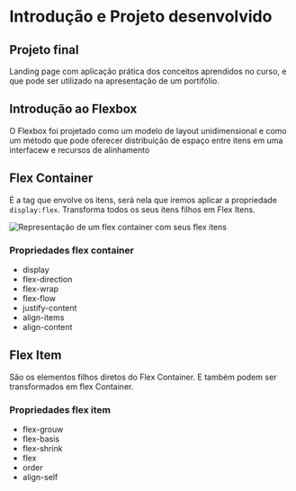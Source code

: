 # Introdução e Projeto desenvolvido

## Projeto final

Landing page com aplicação prática dos conceitos aprendidos no curso, e que pode ser utilizado na apresentação de um portifólio.

## Introdução ao Flexbox

O Flexbox foi projetado como um modelo de layout unidimensional e como um método que pode oferecer distribuição de espaço entre itens em uma  interfacew e recursos de alinhamento

## Flex Container

É a tag que envolve os itens, será nela que iremos aplicar a propriedade `display:flex`. Transforma todos os seus itens filhos em Flex Itens.

![Representação de um flex container com seus flex itens](#)

### Propriedades flex container

* display
* flex-direction
* flex-wrap
* flex-flow
* justify-content
* align-items
* align-content

## Flex Item

São os elementos filhos diretos do Flex Container. E também podem ser transformados em flex Container.

### Propriedades flex item

* flex-grouw
* flex-basis
* flex-shrink
* flex
* order
* align-self
